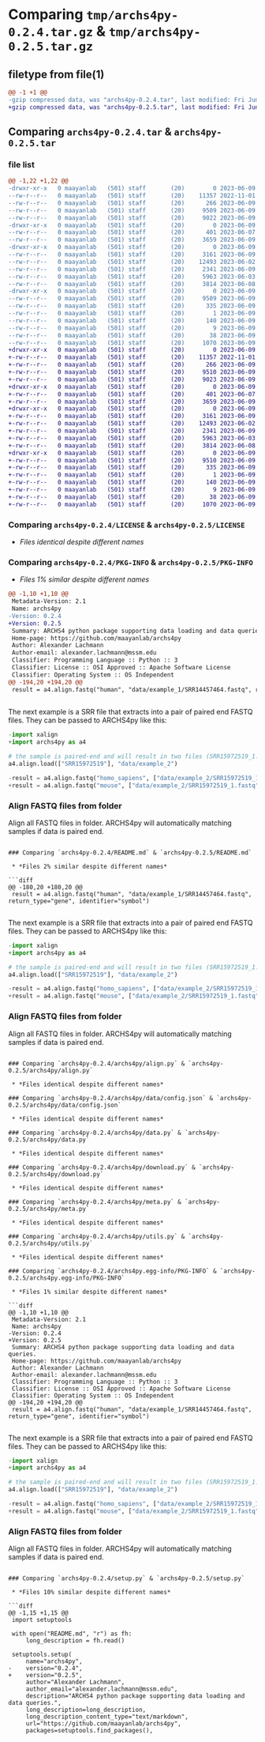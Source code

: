 # Comparing `tmp/archs4py-0.2.4.tar.gz` & `tmp/archs4py-0.2.5.tar.gz`

## filetype from file(1)

```diff
@@ -1 +1 @@
-gzip compressed data, was "archs4py-0.2.4.tar", last modified: Fri Jun  9 23:17:37 2023, max compression
+gzip compressed data, was "archs4py-0.2.5.tar", last modified: Fri Jun  9 23:58:10 2023, max compression
```

## Comparing `archs4py-0.2.4.tar` & `archs4py-0.2.5.tar`

### file list

```diff
@@ -1,22 +1,22 @@
-drwxr-xr-x   0 maayanlab   (501) staff       (20)        0 2023-06-09 23:17:37.740258 archs4py-0.2.4/
--rw-r--r--   0 maayanlab   (501) staff       (20)    11357 2022-11-01 18:40:54.000000 archs4py-0.2.4/LICENSE
--rw-r--r--   0 maayanlab   (501) staff       (20)      266 2023-06-09 19:56:39.000000 archs4py-0.2.4/MANIFEST.in
--rw-r--r--   0 maayanlab   (501) staff       (20)     9509 2023-06-09 23:17:37.739899 archs4py-0.2.4/PKG-INFO
--rw-r--r--   0 maayanlab   (501) staff       (20)     9022 2023-06-09 23:12:51.000000 archs4py-0.2.4/README.md
-drwxr-xr-x   0 maayanlab   (501) staff       (20)        0 2023-06-09 23:17:37.738751 archs4py-0.2.4/archs4py/
--rw-r--r--   0 maayanlab   (501) staff       (20)      401 2023-06-07 15:07:46.000000 archs4py-0.2.4/archs4py/__init__.py
--rw-r--r--   0 maayanlab   (501) staff       (20)     3659 2023-06-09 21:25:34.000000 archs4py-0.2.4/archs4py/align.py
-drwxr-xr-x   0 maayanlab   (501) staff       (20)        0 2023-06-09 23:17:37.739662 archs4py-0.2.4/archs4py/data/
--rw-r--r--   0 maayanlab   (501) staff       (20)     3161 2023-06-09 20:26:38.000000 archs4py-0.2.4/archs4py/data/config.json
--rw-r--r--   0 maayanlab   (501) staff       (20)    12493 2023-06-02 16:44:04.000000 archs4py-0.2.4/archs4py/data.py
--rw-r--r--   0 maayanlab   (501) staff       (20)     2341 2023-06-09 20:28:56.000000 archs4py-0.2.4/archs4py/download.py
--rw-r--r--   0 maayanlab   (501) staff       (20)     5963 2023-06-03 02:17:54.000000 archs4py-0.2.4/archs4py/meta.py
--rw-r--r--   0 maayanlab   (501) staff       (20)     3814 2023-06-08 19:32:52.000000 archs4py-0.2.4/archs4py/utils.py
-drwxr-xr-x   0 maayanlab   (501) staff       (20)        0 2023-06-09 23:17:37.739524 archs4py-0.2.4/archs4py.egg-info/
--rw-r--r--   0 maayanlab   (501) staff       (20)     9509 2023-06-09 23:17:37.000000 archs4py-0.2.4/archs4py.egg-info/PKG-INFO
--rw-r--r--   0 maayanlab   (501) staff       (20)      335 2023-06-09 23:17:37.000000 archs4py-0.2.4/archs4py.egg-info/SOURCES.txt
--rw-r--r--   0 maayanlab   (501) staff       (20)        1 2023-06-09 23:17:37.000000 archs4py-0.2.4/archs4py.egg-info/dependency_links.txt
--rw-r--r--   0 maayanlab   (501) staff       (20)      140 2023-06-09 23:17:37.000000 archs4py-0.2.4/archs4py.egg-info/requires.txt
--rw-r--r--   0 maayanlab   (501) staff       (20)        9 2023-06-09 23:17:37.000000 archs4py-0.2.4/archs4py.egg-info/top_level.txt
--rw-r--r--   0 maayanlab   (501) staff       (20)       38 2023-06-09 23:17:37.740331 archs4py-0.2.4/setup.cfg
--rw-r--r--   0 maayanlab   (501) staff       (20)     1070 2023-06-09 23:17:12.000000 archs4py-0.2.4/setup.py
+drwxr-xr-x   0 maayanlab   (501) staff       (20)        0 2023-06-09 23:58:10.356587 archs4py-0.2.5/
+-rw-r--r--   0 maayanlab   (501) staff       (20)    11357 2022-11-01 18:40:54.000000 archs4py-0.2.5/LICENSE
+-rw-r--r--   0 maayanlab   (501) staff       (20)      266 2023-06-09 19:56:39.000000 archs4py-0.2.5/MANIFEST.in
+-rw-r--r--   0 maayanlab   (501) staff       (20)     9510 2023-06-09 23:58:10.356390 archs4py-0.2.5/PKG-INFO
+-rw-r--r--   0 maayanlab   (501) staff       (20)     9023 2023-06-09 23:57:42.000000 archs4py-0.2.5/README.md
+drwxr-xr-x   0 maayanlab   (501) staff       (20)        0 2023-06-09 23:58:10.355151 archs4py-0.2.5/archs4py/
+-rw-r--r--   0 maayanlab   (501) staff       (20)      401 2023-06-07 15:07:46.000000 archs4py-0.2.5/archs4py/__init__.py
+-rw-r--r--   0 maayanlab   (501) staff       (20)     3659 2023-06-09 21:25:34.000000 archs4py-0.2.5/archs4py/align.py
+drwxr-xr-x   0 maayanlab   (501) staff       (20)        0 2023-06-09 23:58:10.356087 archs4py-0.2.5/archs4py/data/
+-rw-r--r--   0 maayanlab   (501) staff       (20)     3161 2023-06-09 20:26:38.000000 archs4py-0.2.5/archs4py/data/config.json
+-rw-r--r--   0 maayanlab   (501) staff       (20)    12493 2023-06-02 16:44:04.000000 archs4py-0.2.5/archs4py/data.py
+-rw-r--r--   0 maayanlab   (501) staff       (20)     2341 2023-06-09 20:28:56.000000 archs4py-0.2.5/archs4py/download.py
+-rw-r--r--   0 maayanlab   (501) staff       (20)     5963 2023-06-03 02:17:54.000000 archs4py-0.2.5/archs4py/meta.py
+-rw-r--r--   0 maayanlab   (501) staff       (20)     3814 2023-06-08 19:32:52.000000 archs4py-0.2.5/archs4py/utils.py
+drwxr-xr-x   0 maayanlab   (501) staff       (20)        0 2023-06-09 23:58:10.355956 archs4py-0.2.5/archs4py.egg-info/
+-rw-r--r--   0 maayanlab   (501) staff       (20)     9510 2023-06-09 23:58:10.000000 archs4py-0.2.5/archs4py.egg-info/PKG-INFO
+-rw-r--r--   0 maayanlab   (501) staff       (20)      335 2023-06-09 23:58:10.000000 archs4py-0.2.5/archs4py.egg-info/SOURCES.txt
+-rw-r--r--   0 maayanlab   (501) staff       (20)        1 2023-06-09 23:58:10.000000 archs4py-0.2.5/archs4py.egg-info/dependency_links.txt
+-rw-r--r--   0 maayanlab   (501) staff       (20)      140 2023-06-09 23:58:10.000000 archs4py-0.2.5/archs4py.egg-info/requires.txt
+-rw-r--r--   0 maayanlab   (501) staff       (20)        9 2023-06-09 23:58:10.000000 archs4py-0.2.5/archs4py.egg-info/top_level.txt
+-rw-r--r--   0 maayanlab   (501) staff       (20)       38 2023-06-09 23:58:10.356641 archs4py-0.2.5/setup.cfg
+-rw-r--r--   0 maayanlab   (501) staff       (20)     1070 2023-06-09 23:57:53.000000 archs4py-0.2.5/setup.py
```

### Comparing `archs4py-0.2.4/LICENSE` & `archs4py-0.2.5/LICENSE`

 * *Files identical despite different names*

### Comparing `archs4py-0.2.4/PKG-INFO` & `archs4py-0.2.5/PKG-INFO`

 * *Files 1% similar despite different names*

```diff
@@ -1,10 +1,10 @@
 Metadata-Version: 2.1
 Name: archs4py
-Version: 0.2.4
+Version: 0.2.5
 Summary: ARCHS4 python package supporting data loading and data queries.
 Home-page: https://github.com/maayanlab/archs4py
 Author: Alexander Lachmann
 Author-email: alexander.lachmann@mssm.edu
 Classifier: Programming Language :: Python :: 3
 Classifier: License :: OSI Approved :: Apache Software License
 Classifier: Operating System :: OS Independent
@@ -194,20 +194,20 @@
 result = a4.align.fastq("human", "data/example_1/SRR14457464.fastq", return_type="gene", identifier="symbol")
 
 ```
 
 The next example is a SRR file that extracts into a pair of paired end FASTQ files. They can be passed to ARCHS4py like this:
 
 ```python
-import xalign
+import archs4py as a4
 
 # the sample is paired-end and will result in two files (SRR15972519_1.fastq, SRR15972519_2.fastq)
 a4.align.load(["SRR15972519"], "data/example_2")
 
-result = a4.align.fastq("homo_sapiens", ["data/example_2/SRR15972519_1.fastq", "data/example_2/SRR15972519_2.fastq"], return_type="transcript")
+result = a4.align.fastq("mouse", ["data/example_2/SRR15972519_1.fastq", "data/example_2/SRR15972519_2.fastq"], return_type="transcript")
 
 ```
 
 ### Align FASTQ files from folder
 
 Align all FASTQ files in folder. ARCHS4py will automatically matching samples if data is paired end.
```

### Comparing `archs4py-0.2.4/README.md` & `archs4py-0.2.5/README.md`

 * *Files 2% similar despite different names*

```diff
@@ -180,20 +180,20 @@
 result = a4.align.fastq("human", "data/example_1/SRR14457464.fastq", return_type="gene", identifier="symbol")
 
 ```
 
 The next example is a SRR file that extracts into a pair of paired end FASTQ files. They can be passed to ARCHS4py like this:
 
 ```python
-import xalign
+import archs4py as a4
 
 # the sample is paired-end and will result in two files (SRR15972519_1.fastq, SRR15972519_2.fastq)
 a4.align.load(["SRR15972519"], "data/example_2")
 
-result = a4.align.fastq("homo_sapiens", ["data/example_2/SRR15972519_1.fastq", "data/example_2/SRR15972519_2.fastq"], return_type="transcript")
+result = a4.align.fastq("mouse", ["data/example_2/SRR15972519_1.fastq", "data/example_2/SRR15972519_2.fastq"], return_type="transcript")
 
 ```
 
 ### Align FASTQ files from folder
 
 Align all FASTQ files in folder. ARCHS4py will automatically matching samples if data is paired end.
```

### Comparing `archs4py-0.2.4/archs4py/align.py` & `archs4py-0.2.5/archs4py/align.py`

 * *Files identical despite different names*

### Comparing `archs4py-0.2.4/archs4py/data/config.json` & `archs4py-0.2.5/archs4py/data/config.json`

 * *Files identical despite different names*

### Comparing `archs4py-0.2.4/archs4py/data.py` & `archs4py-0.2.5/archs4py/data.py`

 * *Files identical despite different names*

### Comparing `archs4py-0.2.4/archs4py/download.py` & `archs4py-0.2.5/archs4py/download.py`

 * *Files identical despite different names*

### Comparing `archs4py-0.2.4/archs4py/meta.py` & `archs4py-0.2.5/archs4py/meta.py`

 * *Files identical despite different names*

### Comparing `archs4py-0.2.4/archs4py/utils.py` & `archs4py-0.2.5/archs4py/utils.py`

 * *Files identical despite different names*

### Comparing `archs4py-0.2.4/archs4py.egg-info/PKG-INFO` & `archs4py-0.2.5/archs4py.egg-info/PKG-INFO`

 * *Files 1% similar despite different names*

```diff
@@ -1,10 +1,10 @@
 Metadata-Version: 2.1
 Name: archs4py
-Version: 0.2.4
+Version: 0.2.5
 Summary: ARCHS4 python package supporting data loading and data queries.
 Home-page: https://github.com/maayanlab/archs4py
 Author: Alexander Lachmann
 Author-email: alexander.lachmann@mssm.edu
 Classifier: Programming Language :: Python :: 3
 Classifier: License :: OSI Approved :: Apache Software License
 Classifier: Operating System :: OS Independent
@@ -194,20 +194,20 @@
 result = a4.align.fastq("human", "data/example_1/SRR14457464.fastq", return_type="gene", identifier="symbol")
 
 ```
 
 The next example is a SRR file that extracts into a pair of paired end FASTQ files. They can be passed to ARCHS4py like this:
 
 ```python
-import xalign
+import archs4py as a4
 
 # the sample is paired-end and will result in two files (SRR15972519_1.fastq, SRR15972519_2.fastq)
 a4.align.load(["SRR15972519"], "data/example_2")
 
-result = a4.align.fastq("homo_sapiens", ["data/example_2/SRR15972519_1.fastq", "data/example_2/SRR15972519_2.fastq"], return_type="transcript")
+result = a4.align.fastq("mouse", ["data/example_2/SRR15972519_1.fastq", "data/example_2/SRR15972519_2.fastq"], return_type="transcript")
 
 ```
 
 ### Align FASTQ files from folder
 
 Align all FASTQ files in folder. ARCHS4py will automatically matching samples if data is paired end.
```

### Comparing `archs4py-0.2.4/setup.py` & `archs4py-0.2.5/setup.py`

 * *Files 10% similar despite different names*

```diff
@@ -1,15 +1,15 @@
 import setuptools
 
 with open("README.md", "r") as fh:
     long_description = fh.read()
 
 setuptools.setup(
     name="archs4py",
-    version="0.2.4",
+    version="0.2.5",
     author="Alexander Lachmann",
     author_email="alexander.lachmann@mssm.edu",
     description="ARCHS4 python package supporting data loading and data queries.",
     long_description=long_description,
     long_description_content_type="text/markdown",
     url="https://github.com/maayanlab/archs4py",
     packages=setuptools.find_packages(),
```

